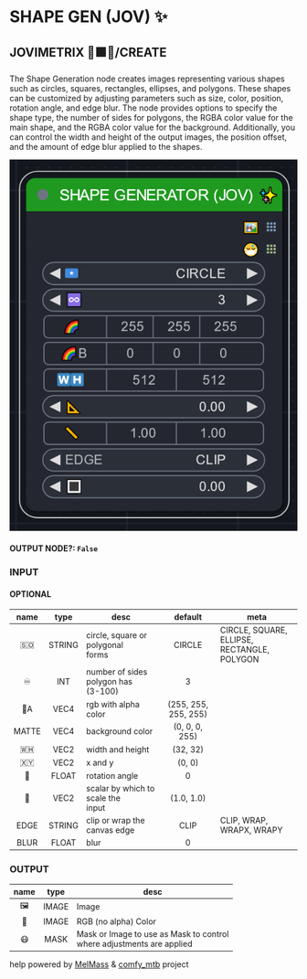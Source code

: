 # SHAPE GEN (JOV) ✨

## JOVIMETRIX 🔺🟩🔵/CREATE

The Shape Generation node creates images representing various shapes such as circles, squares, rectangles, ellipses, and polygons. These shapes can be customized by adjusting parameters such as size, color, position, rotation angle, and edge blur. The node provides options to specify the shape type, the number of sides for polygons, the RGBA color value for the main shape, and the RGBA color value for the background. Additionally, you can control the width and height of the output images, the position offset, and the amount of edge blur applied to the shapes.

![SHAPE GEN](./SHAPE%20GEN.png)

#### OUTPUT NODE?: `False`

### INPUT

#### OPTIONAL

name | type | desc | default | meta
:---:|:---:|---|:---:|---
🇸🇴 | STRING | circle, square or polygonal<br>forms | CIRCLE | CIRCLE, SQUARE, ELLIPSE,<br>RECTANGLE, POLYGON
♾️ | INT | number of sides polygon has<br>(3-100) | 3 | 
🌈A | VEC4 | rgb with alpha color | (255, 255, 255, 255) | 
MATTE | VEC4 | background color | (0, 0, 0, 255) | 
🇼🇭 | VEC2 | width and height | (32, 32) | 
🇽🇾 | VEC2 | x and y | (0, 0) | 
📐 | FLOAT | rotation angle | 0 | 
📏 | VEC2 | scalar by which to scale the<br>input | (1.0, 1.0) | 
EDGE | STRING | clip or wrap the canvas edge | CLIP | CLIP, WRAP, WRAPX, WRAPY
BLUR | FLOAT | blur | 0 | 

### OUTPUT

name | type | desc
:---:|:---:|---
🖼️ | IMAGE | Image 
🌈 | IMAGE | RGB (no alpha) Color 
😷 | MASK | Mask or Image to use as Mask to control<br>where adjustments are applied 

help powered by [MelMass](https://github.com/melMass) & [comfy_mtb](https://github.com/melMass/comfy_mtb) project